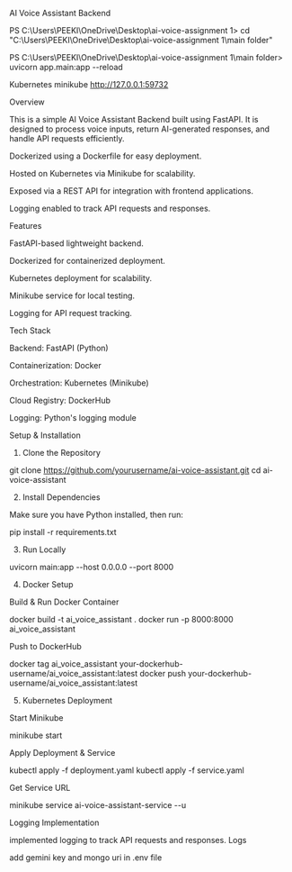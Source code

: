 AI Voice Assistant Backend

PS C:\Users\PEEKI\OneDrive\Desktop\ai-voice-assignment 1> cd "C:\Users\PEEKI\OneDrive\Desktop\ai-voice-assignment 1\main folder"
>> 
PS C:\Users\PEEKI\OneDrive\Desktop\ai-voice-assignment 1\main folder> uvicorn app.main:app --reload

Kubernetes  minikube http://127.0.0.1:59732

Overview

This is a simple AI Voice Assistant Backend built using FastAPI. It is designed to process voice inputs, return AI-generated responses, and handle API requests efficiently.

Dockerized using a Dockerfile for easy deployment.

Hosted on Kubernetes via Minikube for scalability.

Exposed via a REST API for integration with frontend applications.

Logging enabled to track API requests and responses.

Features

FastAPI-based lightweight backend.

Dockerized for containerized deployment.

Kubernetes deployment for scalability.

Minikube service for local testing.

Logging for API request tracking.

Tech Stack

Backend: FastAPI (Python)

Containerization: Docker

Orchestration: Kubernetes (Minikube)

Cloud Registry: DockerHub

Logging: Python's logging module

Setup & Installation

1. Clone the Repository

git clone https://github.com/yourusername/ai-voice-assistant.git
cd ai-voice-assistant

2. Install Dependencies

Make sure you have Python installed, then run:

pip install -r requirements.txt

3. Run Locally

uvicorn main:app --host 0.0.0.0 --port 8000

4. Docker Setup

Build & Run Docker Container

docker build -t ai_voice_assistant .
docker run -p 8000:8000 ai_voice_assistant

Push to DockerHub

docker tag ai_voice_assistant your-dockerhub-username/ai_voice_assistant:latest
docker push your-dockerhub-username/ai_voice_assistant:latest

5. Kubernetes Deployment

Start Minikube

minikube start

Apply Deployment & Service

kubectl apply -f deployment.yaml
kubectl apply -f service.yaml

Get Service URL

minikube service ai-voice-assistant-service --u

Logging Implementation

 implemented logging to track API requests and responses. Logs 







 add gemini key and mongo uri in .env file
 
